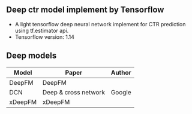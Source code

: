 ## Deep ctr model implement by Tensorflow

* A light tensorflow deep neural network implement for CTR prediction using tf.estimator api.
* Tensorflow version: 1.14


## Deep models

|Model|Paper|Author|
|----| ---- |----|
|DeepFM|DeepFM||
|DCN|Deep & cross network|Google|
|xDeepFM|xDeepFM||
